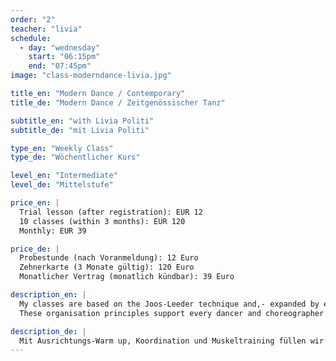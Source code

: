 ```yaml
---
order: "2"
teacher: "livia"
schedule:
  - day: "wednesday"
    start: "06:15pm"
    end: "07:45pm"
image: "class-moderndance-livia.jpg"

title_en: "Modern Dance / Contemporary"
title_de: "Modern Dance / Zeitgenössischer Tanz"

subtitle_en: "with Livia Politi"
subtitle_de: "mit Livia Politi"

type_en: "Weekly Class"
type_de: "Wöchentlicher Kurs"

level_en: "Intermediate"
level_de: "Mittelstufe"

price_en: |
  Trial lesson (after registration): EUR 12  
  10 classes (within 3 months): EUR 120  
  Monthly: EUR 39   

price_de: |
  Probestunde (nach Voranmeldung): 12 Euro  
  Zehnerkarte (3 Monate gültig): 120 Euro  
  Monatlicher Vertrag (monatlich kündbar): 39 Euro

description_en: |  
  My classes are based on the Joos-Leeder technique and,- expanded by elements from Release-, Limon- and Alexander Technique, aim at a comprehensive training of alignment, flow, joints, muscles and musicality.
  These organisation principles support every dancer and choreographer to find their individual access to dance and creation.

description_de: |
  Mit Ausrichtungs-Warm up, Koordination und Muskeltraining füllen wir den Raum mit Bewegung, Dynamik und Musikalität. Wir wechseln die Ebenen, die Richtungen, die Bewegungselemente werden zu dynamischen Choreografien zusammengefügt und mit kleinen Improvisationaufgaben ergänzt. Der Unterricht basiert auf Techniken des modernen, zeitgenössischen Tanzes.
---
```

